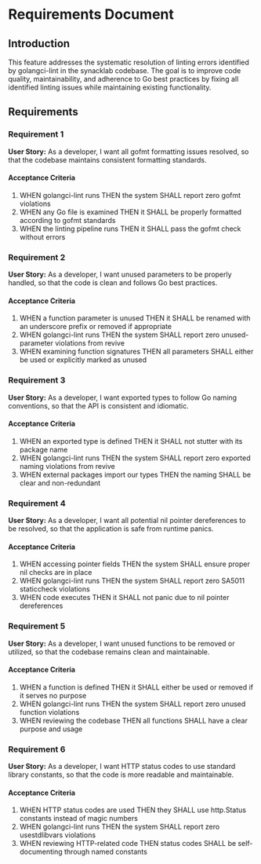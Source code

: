 # Requirements Document

## Introduction

This feature addresses the systematic resolution of linting errors identified by golangci-lint in the synacklab codebase. The goal is to improve code quality, maintainability, and adherence to Go best practices by fixing all identified linting issues while maintaining existing functionality.

## Requirements

### Requirement 1

**User Story:** As a developer, I want all gofmt formatting issues resolved, so that the codebase maintains consistent formatting standards.

#### Acceptance Criteria

1. WHEN golangci-lint runs THEN the system SHALL report zero gofmt violations
2. WHEN any Go file is examined THEN it SHALL be properly formatted according to gofmt standards
3. WHEN the linting pipeline runs THEN it SHALL pass the gofmt check without errors

### Requirement 2

**User Story:** As a developer, I want unused parameters to be properly handled, so that the code is clean and follows Go best practices.

#### Acceptance Criteria

1. WHEN a function parameter is unused THEN it SHALL be renamed with an underscore prefix or removed if appropriate
2. WHEN golangci-lint runs THEN the system SHALL report zero unused-parameter violations from revive
3. WHEN examining function signatures THEN all parameters SHALL either be used or explicitly marked as unused

### Requirement 3

**User Story:** As a developer, I want exported types to follow Go naming conventions, so that the API is consistent and idiomatic.

#### Acceptance Criteria

1. WHEN an exported type is defined THEN it SHALL not stutter with its package name
2. WHEN golangci-lint runs THEN the system SHALL report zero exported naming violations from revive
3. WHEN external packages import our types THEN the naming SHALL be clear and non-redundant

### Requirement 4

**User Story:** As a developer, I want all potential nil pointer dereferences to be resolved, so that the application is safe from runtime panics.

#### Acceptance Criteria

1. WHEN accessing pointer fields THEN the system SHALL ensure proper nil checks are in place
2. WHEN golangci-lint runs THEN the system SHALL report zero SA5011 staticcheck violations
3. WHEN code executes THEN it SHALL not panic due to nil pointer dereferences

### Requirement 5

**User Story:** As a developer, I want unused functions to be removed or utilized, so that the codebase remains clean and maintainable.

#### Acceptance Criteria

1. WHEN a function is defined THEN it SHALL either be used or removed if it serves no purpose
2. WHEN golangci-lint runs THEN the system SHALL report zero unused function violations
3. WHEN reviewing the codebase THEN all functions SHALL have a clear purpose and usage

### Requirement 6

**User Story:** As a developer, I want HTTP status codes to use standard library constants, so that the code is more readable and maintainable.

#### Acceptance Criteria

1. WHEN HTTP status codes are used THEN they SHALL use http.Status constants instead of magic numbers
2. WHEN golangci-lint runs THEN the system SHALL report zero usestdlibvars violations
3. WHEN reviewing HTTP-related code THEN status codes SHALL be self-documenting through named constants